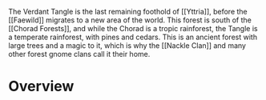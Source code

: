 The Verdant Tangle is the last remaining foothold of [[Yttria]], before the [[Faewild]] migrates to a new area of the world. This forest is south of the [[Chorad Forests]], and while the Chorad is a tropic rainforest, the Tangle is a temperate rainforest, with pines and cedars. This is an ancient forest with large trees and a magic to it, which is why the [[Nackle Clan]] and many other forest gnome clans call it their home.

# Overview
